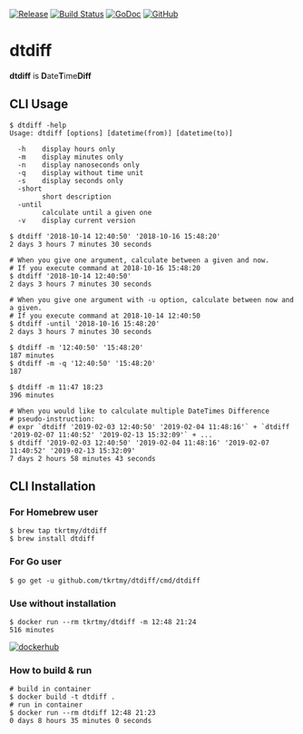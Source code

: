 [![Release](https://img.shields.io/github/release/tkrtmy/dtdiff.svg)](https://github.com/tkrtmy/dtdiff/releases)
[![Build Status](https://travis-ci.org/tkrtmy/dtdiff.svg?branch=master)](https://travis-ci.org/tkrtmy/dtdiff)
[![GoDoc](https://godoc.org/github.com/tkrtmy/dtdiff?status.svg)](https://godoc.org/github.com/tkrtmy/dtdiff)
[![GitHub](https://img.shields.io/github/license/mashape/apistatus.svg?style=plastic)][license]

[license]: https://github.com/tkrtmy/dtdiff/blob/master/LICENCE

# dtdiff
**dtdiff** is **D**ate**T**ime**Diff**

## CLI Usage

```shell
$ dtdiff -help
Usage: dtdiff [options] [datetime(from)] [datetime(to)]

  -h    display hours only
  -m    display minutes only
  -n    display nanoseconds only
  -q    display without time unit
  -s    display seconds only
  -short
        short description
  -until
        calculate until a given one
  -v    display current version

$ dtdiff '2018-10-14 12:40:50' '2018-10-16 15:48:20'
2 days 3 hours 7 minutes 30 seconds

# When you give one argument, calculate between a given and now.
# If you execute command at 2018-10-16 15:48:20
$ dtdiff '2018-10-14 12:40:50'
2 days 3 hours 7 minutes 30 seconds

# When you give one argument with -u option, calculate between now and a given.
# If you execute command at 2018-10-14 12:40:50
$ dtdiff -until '2018-10-16 15:48:20'
2 days 3 hours 7 minutes 30 seconds

$ dtdiff -m '12:40:50' '15:48:20'
187 minutes
$ dtdiff -m -q '12:40:50' '15:48:20'
187

$ dtdiff -m 11:47 18:23
396 minutes

# When you would like to calculate multiple DateTimes Difference
# pseudo-instruction:
# expr `dtdiff '2019-02-03 12:40:50' '2019-02-04 11:48:16'` + `dtdiff '2019-02-07 11:40:52' '2019-02-13 15:32:09'` + ...
$ dtdiff '2019-02-03 12:40:50' '2019-02-04 11:48:16' '2019-02-07 11:40:52' '2019-02-13 15:32:09'
7 days 2 hours 58 minutes 43 seconds
```

## CLI Installation

### For Homebrew user

```shell
$ brew tap tkrtmy/dtdiff
$ brew install dtdiff
```

### For Go user
```shell
$ go get -u github.com/tkrtmy/dtdiff/cmd/dtdiff
```

### Use without installation

```shell
$ docker run --rm tkrtmy/dtdiff -m 12:48 21:24
516 minutes
```
[![dockerhub](http://dockeri.co/image/tkrtmy/dtdiff)](https://hub.docker.com/r/tkrtmy/dtdiff/)

### How to build & run

```shell
# build in container
$ docker build -t dtdiff .
# run in container
$ docker run --rm dtdiff 12:48 21:23
0 days 8 hours 35 minutes 0 seconds
```

